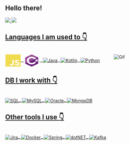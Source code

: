 ## Hello there!

 <div>
  <a href="https://github.com/leoaraujogomes">
  <img height="160em" src="https://github-readme-stats.vercel.app/api?username=leoaraujogomes&show_icons=true&theme=midnight-purple&include_all_commits=true&count_private=true"/>
  <img height="160em" src="https://github-readme-stats.vercel.app/api/top-langs/?username=leoaraujogomes&layout=compact&langs_count=7&theme=midnight-purple"/>
</div>
 
 ## Languages I am used to 👇
 
<div style="display: inline_block"><br>
  <img align="center" alt="Js" height="40" width="50" src="https://raw.githubusercontent.com/devicons/devicon/master/icons/javascript/javascript-plain.svg">_
  <img align="center" alt="Csharp" height="40" width="50" src="https://raw.githubusercontent.com/devicons/devicon/master/icons/csharp/csharp-original.svg">_
  <img align="center" alt="Java" height="40" width="50" src="https://cdn.jsdelivr.net/gh/devicons/devicon/icons/java/java-original.svg">_
  <img align="center" alt="Kotlin" height="40" width="50" src="https://cdn.jsdelivr.net/gh/devicons/devicon/icons/kotlin/kotlin-original.svg">_
  <img align="center" alt="Python" height="40" width="50" src="https://cdn.jsdelivr.net/gh/devicons/devicon/icons/python/python-original.svg">
  <img align="right" alt="Gif" height="140" width="155" src="https://c.tenor.com/AlUkiGkR2j8AAAAC/new-game-ahagon-umiko-programming.gif">
</div>
  
  ## DB I work with 👇
 
<div style="display: inline_block"><br>
  <img align="center" alt="SQL" height="60" width="60" src="https://cdn.jsdelivr.net/gh/devicons/devicon/icons/microsoftsqlserver/microsoftsqlserver-plain-wordmark.svg">_
  <img align="center" alt="MySQL" height="60" width="60" src="https://cdn.jsdelivr.net/gh/devicons/devicon/icons/mysql/mysql-original-wordmark.svg">_
  <img align="center" alt="Oracle" height="60" width="60" src="https://cdn.jsdelivr.net/gh/devicons/devicon/icons/oracle/oracle-original.svg">_
  <img align="center" alt="MongoDB" height="60" width="60" src="https://cdn.jsdelivr.net/gh/devicons/devicon/icons/mongodb/mongodb-original-wordmark.svg">
</div>

  ## Other tools I use 👇
 
<div style="display: inline_block"><br>
  <img align="center" alt="Jira" height="50" width="50" src="https://cdn.jsdelivr.net/gh/devicons/devicon/icons/jira/jira-original-wordmark.svg">_
  <img align="center" alt="Docker" height="50" width="50" src="https://cdn.jsdelivr.net/gh/devicons/devicon/icons/docker/docker-plain-wordmark.svg">_
  <img align="center" alt="Spring" height="50" width="50" src="https://cdn.jsdelivr.net/gh/devicons/devicon/icons/spring/spring-original-wordmark.svg">_
  <img align="center" alt="dotNET" height="50" width="50" src="https://cdn.jsdelivr.net/gh/devicons/devicon/icons/dotnetcore/dotnetcore-original.svg">_
  <img align="center" alt="Kafka" height="50" width="50" src="https://cdn.jsdelivr.net/gh/devicons/devicon/icons/apachekafka/apachekafka-original-wordmark.svg">
</div>

 ##
